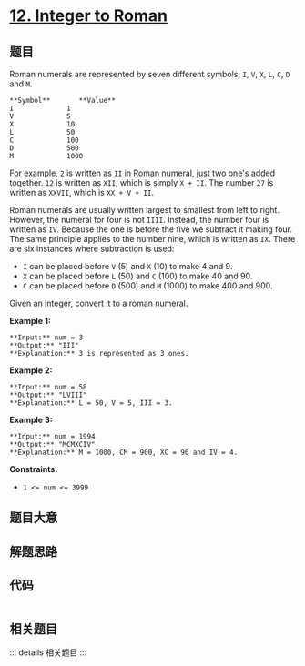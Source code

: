 # [12. Integer to Roman](https://leetcode.com/problems/integer-to-roman)

## 题目

Roman numerals are represented by seven different symbols: `I`, `V`, `X`, `L`,
`C`, `D` and `M`.

    
    
    **Symbol**       **Value**
    I             1
    V             5
    X             10
    L             50
    C             100
    D             500
    M             1000

For example, `2` is written as `II` in Roman numeral, just two one's added
together. `12` is written as `XII`, which is simply `X + II`. The number `27`
is written as `XXVII`, which is `XX + V + II`.

Roman numerals are usually written largest to smallest from left to right.
However, the numeral for four is not `IIII`. Instead, the number four is
written as `IV`. Because the one is before the five we subtract it making
four. The same principle applies to the number nine, which is written as `IX`.
There are six instances where subtraction is used:

  * `I` can be placed before `V` (5) and `X` (10) to make 4 and 9. 
  * `X` can be placed before `L` (50) and `C` (100) to make 40 and 90. 
  * `C` can be placed before `D` (500) and `M` (1000) to make 400 and 900.

Given an integer, convert it to a roman numeral.



**Example 1:**

    
    
    **Input:** num = 3
    **Output:** "III"
    **Explanation:** 3 is represented as 3 ones.
    

**Example 2:**

    
    
    **Input:** num = 58
    **Output:** "LVIII"
    **Explanation:** L = 50, V = 5, III = 3.
    

**Example 3:**

    
    
    **Input:** num = 1994
    **Output:** "MCMXCIV"
    **Explanation:** M = 1000, CM = 900, XC = 90 and IV = 4.
    



**Constraints:**

  * `1 <= num <= 3999`


## 题目大意

## 解题思路

## 代码

```javascript

```

## 相关题目

::: details 相关题目
:::
